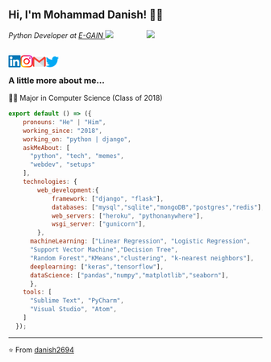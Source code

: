 <h2> Hi, I'm Mohammad Danish! 👨‍💻 </h2>
<img align='right' src="https://media.giphy.com/media/ieyl9zmCjO4b4t6qoY/giphy.gif" width="230">
<p><em>Python Developer at <a href="https://www.arorat.com/">E-GAIN </a><img src="https://media.giphy.com/media/fYSnHlufseco8Fh93Z/giphy.gif" width="30"></br></em></p>

<br>

  <a href="https://in.linkedin.com/in/danish2694">
    <img align="left" alt="Mohammad Danish | Linkedin" width="24px" src="https://github.com/danish2694/danish2694/blob/master/Assets/Linkedin.svg" />
  </a>
  <a href="https://www.instagram.com/conquerordanish/">
    <img align="left" alt="Mohammad Danish | Instagram" width="24px" src="https://github.com/danish2694/danish2694/blob/master/Assets/Instagram.svg" />
  </a>
  <a href="mailto:mohammad.danish2694@gmail.com">
    <img align="left" alt="Mohammad Danish | Gmail" width="26px" src="https://github.com/danish2694/danish2694/blob/master/Assets/Gmail.svg" />
  </a>
  <a href="https://twitter.com/conquerordanish">
    <img align="left" alt="Mohammad Danish | Twitter" width="26px" src="https://github.com/danish2694/danish2694/blob/master/Assets/Twitter.svg" />
  </a>
<br>


### A little more about me...  

👨‍🎓 Major in Computer Science (Class of 2018) 

```js
export default () => ({
    pronouns: "He" | "Him",
    working_since: "2018",
    working_on: "python | django",
    askMeAbout: [
      "python", "tech", "memes",
      "webdev", "setups"
    ],
    technologies: {
        web_development:{
            framework: ["django", "flask"],
            databases: ["mysql","sqlite","mongoDB","postgres","redis"],
            web_servers: ["heroku", "pythonanywhere"],
            wsgi_server: ["gunicorn"],
        },
      machineLearning: ["Linear Regression", "Logistic Regression", 
      "Support Vector Machine","Decision Tree",
      "Random Forest","KMeans","clustering", "k-nearest neighbors"],
      deeplearning: ["keras","tensorflow"],
      dataScience: ["pandas","numpy","matplotlib","seaborn"],
      },
    tools: [
      "Sublime Text", "PyCharm",
      "Visual Studio", "Atom",
    ]
  });
```

---

⭐️ From [danish2694](https://github.com/danish2694)
<!--### Hi there 👋


**danish2694/danish2694** is a ✨ _special_ ✨ repository because its `README.md` (this file) appears on your GitHub profile.

Here are some ideas to get you started:

- 🔭 I’m currently working on ...
- 🌱 I’m currently learning ...
- 👯 I’m looking to collaborate on ...
- 🤔 I’m looking for help with ...
- 💬 Ask me about ...
- 📫 How to reach me: ...
- 😄 Pronouns: ...
- ⚡ Fun fact: ...
-->
